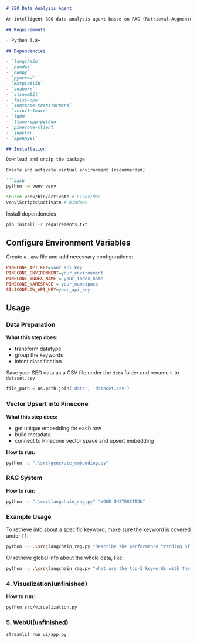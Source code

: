 ```markdown
# SEO Data Analysis Agent

An intelligent SEO data analysis agent based on RAG (Retrieval-Augmented Generation) technology, capable of analyzing keyword performance and providing data-driven recommendations. The system integrates RAG, vector databases, and LLM to provide intelligent decision support for SEO optimization.

## Requirements

- Python 3.8+

## Dependencies

- `langchain`
- `pandas`
- `numpy`
- `pyarrow`
- `matplotlib`
- `seaborn`
- `streamlit`
- `faiss-cpu`
- `sentence-transformers`
- `scikit-learn`
- `tqdm`
- `llama-cpp-python`
- `pinecone-client`
- `jupyter`
- `openpyxl`

## Installation

Download and unzip the package

Create and activate virtual environment (recommended)

```bash
python -m venv venv
```

```bash
source venv/bin/activate # Linux/Mac
venv\Scripts\activate # Windows
```

Install dependencies

```bash
pip install -r requirements.txt
```

## Configure Environment Variables

Create a `.env` file and add necessary configurations:

```ini
PINECONE_API_KEY=your_api_key
PINECONE_ENVIRONMENT=your_environment
PINECONE_INDEX_NAME = your_index_name
PINECONE_NAMESPACE = your_namespace
SILICONFLOW_API_KEY=your_api_key
```

## Usage

### Data Preparation

**What this step does:**
- transform datatype
- group the keywords
- intent classification

Save your SEO data as a CSV file under the `data` folder and rename it to `dataset.csv`

```python
file_path = os.path.join('data', 'dataset.csv')
```

### Vector Upsert into Pinecone

**What this step does:**
- get unique embedding for each row
- build metadata
- connect to Pinecone vector space and upsert embedding

**How to run:**
```bash
python -u ".\src\generate_embedding.py"
```

### RAG System

**How to run:**
```bash
python -u ".\src\langchain_rag.py" "YOUR INSTRUCTION"
```

### Example Usage

To retrieve info about a specific keyword, make sure the keyword is covered under `[]`:

```bash
python -u .\src\langchain_rag.py "describe the performance trending of keyword [filler]"
```

Or retrieve global info about the whole data, like:

```bash
python -u .\src\langchain_rag.py "what are the top-5 keywords with the biggest rank increasement?"
```
### 	4. Visualization(unfinished)

**How to run:**
```bash
python src/visualization.py
```
### 5. WebUI(unfinished)
```bash
streamlit run ui/app.py
```
